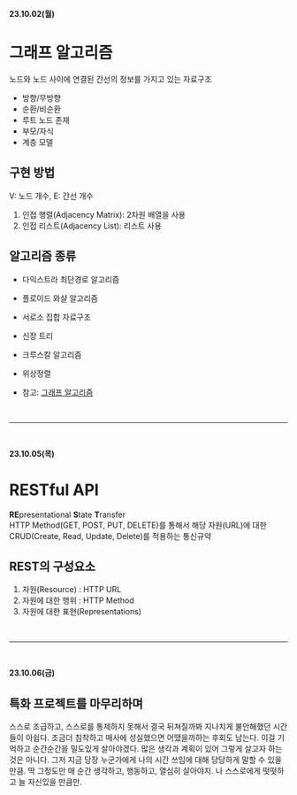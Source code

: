 **23.10.02(월)**
# 그래프 알고리즘
노드와 노드 사이에 연결된 간선의 정보를 가지고 있는 자료구조
- 방향/무방향
- 순환/비순환
- 루트 노드 존재
- 부모/자식
- 계층 모델

## 구현 방법
V: 노드 개수, E: 간선 개수<br>
1. 인접 행렬(Adjacency Matrix): 2차원 배열을 사용
2. 인접 리스트(Adjacency List): 리스트 사용

## 알고리즘 종류
- 다익스트라 최단경로 알고리즘
- 플로이드 와샬 알고리즘
- 서로소 집합 자료구조
- 신장 트리
- 크루스칼 알고리즘
- 위상정렬

- 참고: [그래프 알고리즘](https://velog.io/@reyang/%EA%B7%B8%EB%9E%98%ED%94%84-%EA%B7%B8%EB%9E%98%ED%94%84-%EC%95%8C%EA%B3%A0%EB%A6%AC%EC%A6%98%EC%9D%B4%EB%9E%80)

<br>
<hr>
<br>

**23.10.05(목)**
# RESTful API
**RE**presentational **S**tate **T**ransfer<br>
HTTP Method(GET, POST, PUT, DELETE)를 통해서 해당 자원(URL)에 대한 CRUD(Create, Read, Update, Delete)를 적용하는 통신규약

## REST의 구성요소
1. 자원(Resource) : HTTP URL
2. 자원에 대한 행위 : HTTP Method
3. 자원에 대한 표현(Representations)

<br>
<hr>
<br>

**23.10.06(금)**
## 특화 프로젝트를 마무리하며
스스로 조급하고, 스스로를 통제하지 못해서 결국 뒤쳐질까봐 지나치게 불안해했던 시간들이 아쉽다. 조금더 침착하고 매사에 성실했으면 어땠을까하는 후회도 남는다. 이걸 기억하고 순간순간을 밀도있게 살아야겠다. 많은 생각과 계획이 있어 그렇게 살고자 하는 것은 아니다. 그저 지금 당장 누군가에게 나의 시간 쓰임에 대해 당당하게 말할 수 있을만큼. 딱 그정도만 매 순간 생각하고, 행동하고, 열심히 살아야지. 나 스스로에게 떳떳하고 늘 자신있을 만큼만.
